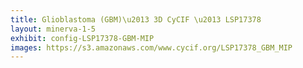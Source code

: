 ```yaml
---
title: Glioblastoma (GBM)\u2013 3D CyCIF \u2013 LSP17378
layout: minerva-1-5
exhibit: config-LSP17378-GBM-MIP
images: https://s3.amazonaws.com/www.cycif.org/LSP17378_GBM_MIP
---
```

